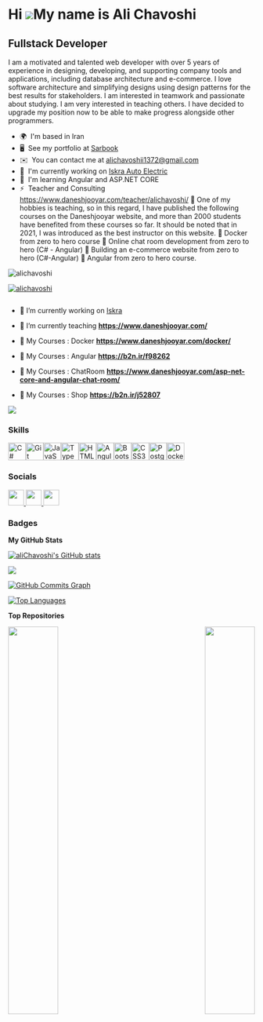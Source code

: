 Hi ![](https://user-images.githubusercontent.com/18350557/176309783-0785949b-9127-417c-8b55-ab5a4333674e.gif)My name is Ali Chavoshi
====================================================================================================================================

Fullstack Developer
-------------------

I am a motivated and talented web developer with over 5 years of experience in designing, developing, and supporting company tools and applications, including database architecture and e-commerce. I love software architecture and simplifying designs using design patterns for the best results for stakeholders. I am interested in teamwork and passionate about studying. I am very interested in teaching others. I have decided to upgrade my position now to be able to make progress alongside other programmers.

* 🌍  I'm based in Iran
* 🖥️  See my portfolio at [Sarbook](http://sarbook.com)
* ✉️  You can contact me at [alichavoshii1372@gmail.com](mailto:alichavoshii1372@gmail.com)
* 🚀  I'm currently working on [Iskra Auto Electric](http://http://iskra-iran.com/)
* 🧠  I'm learning Angular and ASP.NET CORE
* ⚡  Teacher and Consulting https://www.daneshjooyar.com/teacher/alichavoshi/  One of my hobbies is teaching, so in this regard, I have published the following courses on the Daneshjooyar website, and more than 2000 students have benefited from these courses so far. It should be noted that in 2021, I was introduced as the best instructor on this website.  Docker from zero to hero course  Online chat room development from zero to hero (C# - Angular)  Building an e-commerce website from zero to hero (C#-Angular)  Angular from zero to hero course.

<p align="left"> <img src="https://komarev.com/ghpvc/?username=alichavoshi&label=Profile%20views&color=0e75b6&style=flat" alt="alichavoshi" /> </p>

<p align="left"> <a href="https://github.com/ryo-ma/github-profile-trophy"><img src="https://github-profile-trophy.vercel.app/?username=alichavoshi" alt="alichavoshi" /></a> </p>

<p align="left"> <a href="https://twitter.com/" target="blank"><img src="https://img.shields.io/twitter/follow/?logo=twitter&style=for-the-badge" alt="" /></a> </p>

- 🔭 I’m currently working on [Iskra](https://iskra-iran.com/)

- 🌱 I’m currently teaching **https://www.daneshjooyar.com/**

- 🌱 My Courses : Docker  **https://www.daneshjooyar.com/docker/**
- 🌱 My Courses : Angular  **https://b2n.ir/f98262**
- 🌱 My Courses : ChatRoom  **https://www.daneshjooyar.com/asp-net-core-and-angular-chat-room/**
- 🌱 My Courses : Shop  **https://b2n.ir/j52807**


<a href="https://www.github.com/aliChavoshi" target="_blank" rel="noreferrer"><img
src="https://img.shields.io/github/followers/aliChavoshi?logo=github&style=for-the-badge&color=0891b2&labelColor=1c1917" /></a>

### Skills


<p align="left">
<a href="https://docs.microsoft.com/en-us/dotnet/csharp/" target="_blank" rel="noreferrer"><img src="https://raw.githubusercontent.com/danielcranney/readme-generator/main/public/icons/skills/csharp-colored.svg" width="36" height="36" alt="C#" /></a><a href="https://git-scm.com/" target="_blank" rel="noreferrer"><img src="https://raw.githubusercontent.com/danielcranney/readme-generator/main/public/icons/skills/git-colored.svg" width="36" height="36" alt="Git" /></a><a href="https://developer.mozilla.org/en-US/docs/Web/JavaScript" target="_blank" rel="noreferrer"><img src="https://raw.githubusercontent.com/danielcranney/readme-generator/main/public/icons/skills/javascript-colored.svg" width="36" height="36" alt="JavaScript" /></a><a href="https://www.typescriptlang.org/" target="_blank" rel="noreferrer"><img src="https://raw.githubusercontent.com/danielcranney/readme-generator/main/public/icons/skills/typescript-colored.svg" width="36" height="36" alt="TypeScript" /></a><a href="https://developer.mozilla.org/en-US/docs/Glossary/HTML5" target="_blank" rel="noreferrer"><img src="https://raw.githubusercontent.com/danielcranney/readme-generator/main/public/icons/skills/html5-colored.svg" width="36" height="36" alt="HTML5" /></a><a href="https://angular.io/" target="_blank" rel="noreferrer"><img src="https://raw.githubusercontent.com/danielcranney/readme-generator/main/public/icons/skills/angularjs-colored.svg" width="36" height="36" alt="Angular" /></a><a href="https://getbootstrap.com/" target="_blank" rel="noreferrer"><img src="https://raw.githubusercontent.com/danielcranney/readme-generator/main/public/icons/skills/bootstrap-colored.svg" width="36" height="36" alt="Bootstrap" /></a><a href="https://www.w3.org/TR/CSS/#css" target="_blank" rel="noreferrer"><img src="https://raw.githubusercontent.com/danielcranney/readme-generator/main/public/icons/skills/css3-colored.svg" width="36" height="36" alt="CSS3" /></a><a href="https://www.postgresql.org/" target="_blank" rel="noreferrer"><img src="https://raw.githubusercontent.com/danielcranney/readme-generator/main/public/icons/skills/postgresql-colored.svg" width="36" height="36" alt="PostgreSQL" /></a><a href="https://www.docker.com/" target="_blank" rel="noreferrer"><img src="https://raw.githubusercontent.com/danielcranney/readme-generator/main/public/icons/skills/docker-colored.svg" width="36" height="36" alt="Docker" /></a>
</p>


### Socials

<p align="left"> <a href="https://www.github.com/aliChavoshi" target="_blank" rel="noreferrer"> <picture> <source media="(prefers-color-scheme: dark)" srcset="https://raw.githubusercontent.com/danielcranney/readme-generator/main/public/icons/socials/github-dark.svg" /> <source media="(prefers-color-scheme: light)" srcset="https://raw.githubusercontent.com/danielcranney/readme-generator/main/public/icons/socials/github.svg" /> <img src="https://raw.githubusercontent.com/danielcranney/readme-generator/main/public/icons/socials/github.svg" width="32" height="32" /> </picture> </a> <a href="https://www.linkedin.com/in/ali-chavoshi-476551182/" target="_blank" rel="noreferrer"> <picture> <source media="(prefers-color-scheme: dark)" srcset="https://raw.githubusercontent.com/danielcranney/readme-generator/main/public/icons/socials/linkedin-dark.svg" /> <source media="(prefers-color-scheme: light)" srcset="https://raw.githubusercontent.com/danielcranney/readme-generator/main/public/icons/socials/linkedin.svg" /> <img src="https://raw.githubusercontent.com/danielcranney/readme-generator/main/public/icons/socials/linkedin.svg" width="32" height="32" /> </picture> </a> <a href="https://www.youtube.com/@ali-chavoshi" target="_blank" rel="noreferrer"> <picture> <source media="(prefers-color-scheme: dark)" srcset="undefined" /> <source media="(prefers-color-scheme: light)" srcset="https://raw.githubusercontent.com/danielcranney/readme-generator/main/public/icons/socials/youtube.svg" /> <img src="https://raw.githubusercontent.com/danielcranney/readme-generator/main/public/icons/socials/youtube.svg" width="32" height="32" /> </picture> </a></p>

### Badges

<b>My GitHub Stats</b>

<a href="http://www.github.com/aliChavoshi"><img src="https://github-readme-stats.vercel.app/api?username=aliChavoshi&show_icons=true&hide=&count_private=true&title_color=0891b2&text_color=ffffff&icon_color=0891b2&bg_color=1c1917&hide_border=true&show_icons=true" alt="aliChavoshi's GitHub stats" /></a>

<a href="http://www.github.com/aliChavoshi"><img src="https://github-readme-streak-stats.herokuapp.com/?user=aliChavoshi&stroke=ffffff&background=1c1917&ring=0891b2&fire=0891b2&currStreakNum=ffffff&currStreakLabel=0891b2&sideNums=ffffff&sideLabels=ffffff&dates=ffffff&hide_border=true" /></a>

<a href="http://www.github.com/aliChavoshi"><img src="https://github-readme-activity-graph.cyclic.app/graph?username=aliChavoshi&bg_color=1c1917&color=ffffff&line=0891b2&point=ffffff&area_color=1c1917&area=true&hide_border=true&custom_title=GitHub%20Commits%20Graph" alt="GitHub Commits Graph" /></a>

<a href="https://github.com/aliChavoshi" align="left"><img src="https://github-readme-stats.vercel.app/api/top-langs/?username=aliChavoshi&langs_count=10&title_color=0891b2&text_color=ffffff&icon_color=0891b2&bg_color=1c1917&hide_border=true&locale=en&custom_title=Top%20%Languages" alt="Top Languages" /></a>

<b>Top Repositories</b>

<div width="100%" align="center"><a href="https://github.com/aliChavoshi/https://github.com/aliChavoshi/Chat-Learning" align="left"><img align="left" width="45%" src="https://github-readme-stats.vercel.app/api/pin/?username=aliChavoshi&repo=https://github.com/aliChavoshi/Chat-Learning&title_color=0891b2&text_color=ffffff&icon_color=0891b2&bg_color=1c1917&hide_border=true&locale=en" /></a><a href="https://github.com/aliChavoshi/https://github.com/aliChavoshi/EduShopBackend" align="right"><img align="right" width="45%" src="https://github-readme-stats.vercel.app/api/pin/?username=aliChavoshi&repo=https://github.com/aliChavoshi/EduShopBackend&title_color=0891b2&text_color=ffffff&icon_color=0891b2&bg_color=1c1917&hide_border=true&locale=en" /></a></div><br /><br /><br /><br /><br /><br /><br />
